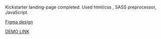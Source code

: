 Kickstarter landing-page completed. Used html/css , SASS preprocessor, JavaScript.

[Figma design](https://www.figma.com/file/Ujp7bCFuvuJlkn8TSbQPSZ/%E2%84%9611-(kickstarter)?node-id=19655%3A33)

[DEMO LINK](https://julia2063.github.io/Kickstarter-landing/)

